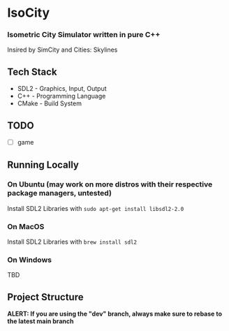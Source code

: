 # IsoCity
### Isometric City Simulator written in pure C++
Insired by SimCity and Cities: Skylines

## Tech Stack
* SDL2 - Graphics, Input, Output
* C++ - Programming Language
* CMake - Build System

## TODO
* [ ] game

## Running Locally
### On Ubuntu (may work on more distros with their respective package managers, untested)
Install SDL2 Libraries with `sudo apt-get install libsdl2-2.0`
### On MacOS
Install SDL2 Libraries with `brew install sdl2`
### On Windows
TBD

## Project Structure
**ALERT: If you are using the "dev" branch, always make sure to rebase to the latest main branch**
